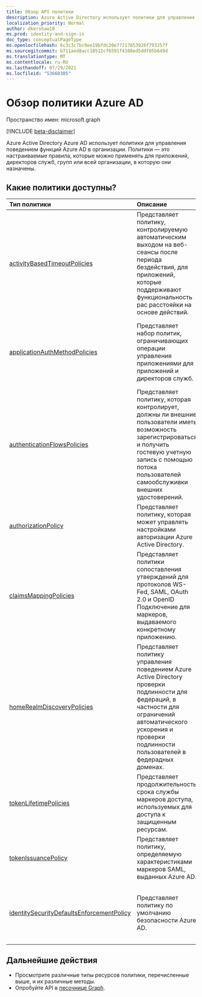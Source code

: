 ```yaml
---
title: Обзор API политики
description: Azure Active Directory использует политики для управления поведением функций Azure AD в организации.
localization_priority: Normal
author: dkershaw10
ms.prod: identity-and-sign-in
doc_type: conceptualPageType
ms.openlocfilehash: 6c3c3c7bc9ee19bfdc20e77217853926f793257f
ms.sourcegitcommit: b711aed8acc18512cf6591f4108ed5ddf05b649d
ms.translationtype: MT
ms.contentlocale: ru-RU
ms.lasthandoff: 07/29/2021
ms.locfileid: "53660305"
---
```

# <a name="azure-ad-policy-overview"></a>Обзор политики Azure AD

Пространство имен: microsoft.graph

[!INCLUDE [beta-disclaimer](../../includes/beta-disclaimer.md)]

Azure Active Directory Azure AD использует политики для управления поведением функций Azure AD в организации. Политики — это настраиваемые правила, которые можно применять для приложений, директоров служб, групп или всей организации, в которую они назначены.

## <a name="what-policies-are-available"></a>Какие политики доступны?

| Тип политики                                                                               | Описание                                                                                                                                                                                       | Примеры                                                                                                 |
| :---------------------------------------------------------------------------------------- | :------------------------------------------------------------------------------------------------------------------------------------------------------------------------------------------------ | :------------------------------------------------------------------------------------------------------- |
| [activityBasedTimeoutPolicies](activityBasedTimeoutPolicy.md)                             | Представляет политику, контролируемую автоматическим выходом на веб-сеансы после периода бездействия, для приложений, которые поддерживают функциональность рас расстояйки на основе действий.                           | Настройте портал Azure, чтобы время неактивности было 15 минут.                                  |
| [applicationAuthMethodPolicies](applicationAuthMethodPolicy.md)                           | Представляет набор политик, ограничивающих операции управления приложениями для приложений и директоров служб.                                                                                     | Настройте приложения или главные службы, чтобы не использовать секреты паролей или не применять срок службы к секретам. |
| [authenticationFlowsPolicies](authenticationflowspolicy.md)                               | Представляет политику, которая контролирует, должны ли внешние пользователи иметь возможность зарегистрироваться и получить гостевую учетную запись с помощью потока пользователей самообслуживки внешних удостоверений.                            | Включить приложения для поддержки регистрации внешних пользователей с помощью пользовательского потока самообслуживки.      |
| [authorizationPolicy](authorizationpolicy.md)                                             | Представляет политику, которая может управлять настройками авторизации Azure Active Directory.                                                                                                            | Настройка Azure AD для блокировки MSOL PowerShell в клиенте.                                               |
| [claimsMappingPolicies](claimsMappingPolicy.md)                                           | Представляет политики сопоставления утверждений для протоколов WS-Fed, SAML, OAuth 2.0 и OpenID Подключение для маркеров, выдаваемого конкретному приложению.                                                     | Создайте и назначьте политику, чтобы отпустить основные утверждения из маркеров, выданных директору службы.           |
| [homeRealmDiscoveryPolicies](homeRealmDiscoveryPolicy.md)                                 | Представляет политику управления поведением Azure Active Directory проверки подлинности для федераций, в частности для ограничений автоматического ускорения и проверки подлинности пользователей в федерадных доменах. | Настройте всех пользователей, чтобы пропустить обнаружение домашней области и перенастройте их непосредственно в ADFS для проверки подлинности.      |
| [tokenLifetimePolicies](tokenlifetimepolicy.md)                                           | Представляет продолжительность срока службы маркеров доступа, используемых для доступа к защищенным ресурсам.                                                                                                             | Настройка особо чувствительного приложения с более коротким сроком службы маркера по умолчанию.               |
| [tokenIssuancePolicy](tokenIssuancePolicy.md)                                             | Представляет политику, определяемую характеристиками маркеров SAML, выданных Azure AD.                                                                                                           | Настройте алгоритм подписи или версию маркера SAML для выпуска маркера SAML.                |
| [identitySecurityDefaultsEnforcementPolicy](identitysecuritydefaultsenforcementpolicy.md) | Представляет политику по умолчанию безопасности Azure AD.                                                                                                                                                 | Настройка политики по умолчанию безопасности Azure AD для защиты от распространенных атак.                       |

## <a name="next-steps"></a>Дальнейшие действия

- Просмотрите различные типы ресурсов политики, перечисленные выше, и их различные методы.
- Опробуйте API в [песочнице Graph](https://developer.microsoft.com/graph/graph-explorer).

